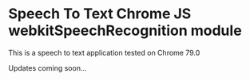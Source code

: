 # Speech To Text Chrome JS webkitSpeechRecognition module

This is a speech to text application tested on Chrome 79.0

Updates coming soon...
